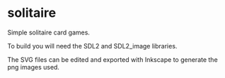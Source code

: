 # solitaire
Simple solitaire card games.

To build you will need the SDL2 and SDL2_image libraries.

The SVG files can be edited and exported with Inkscape to generate the png images used.
